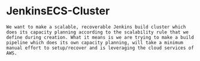 # JenkinsECS-Cluster

``We want to make a scalable, recoverable Jenkins build cluster which does its capacity planning according to the scalability rule that we define during creation. What it means is we are trying to make a build pipeline which does its own capacity planning, will take a minimum manual effort to setup/recover and is leveraging the cloud services of AWS.``